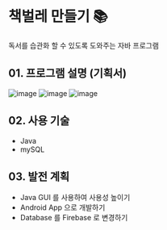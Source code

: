 # 책벌레 만들기 :books:
독서를 습관화 할 수 있도록 도와주는 자바 프로그램


## 01. 프로그램 설명 (기획서)
![image](https://user-images.githubusercontent.com/42543861/71622451-21237d80-2c19-11ea-93b0-3488763ad65f.png)
![image](https://user-images.githubusercontent.com/42543861/71622457-2bde1280-2c19-11ea-863a-07a5201fd316.png)
![image](https://user-images.githubusercontent.com/42543861/71622467-3dbfb580-2c19-11ea-9024-5735c2cd904e.png)


## 02. 사용 기술
* Java
* mySQL


## 03. 발전 계획
* Java GUI 를 사용하여 사용성 높이기
* Android App 으로 개발하기
* Database 를 Firebase 로 변경하기
